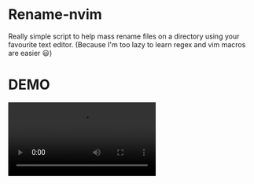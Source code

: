 # Rename-nvim
Really simple script to help mass rename files on a directory using your favourite text editor. (Because I'm too lazy to learn regex and vim macros are easier 😃)


# DEMO
![Watch the demo](https://cdn.discordapp.com/attachments/1125872599541497897/1263586542333722645/2024-07-18_20-35-57.mkv?ex=669ac62b&is=669974ab&hm=fae8e87354bd2d2f52d0489d9f4fd0e3caa50d10c524d92a25666df47a144d7c&)
